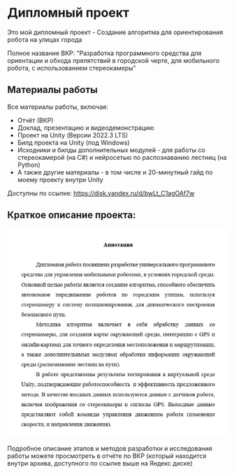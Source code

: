 # Дипломный проект

Это мой дипломный проект - Создание алгоритма для ориентирования робота на улицах города

Полное название ВКР: "Разработка программного средства для ориентации и обхода препятствий в городской черте, для мобильного робота, с использованием стереокамеры"

## Материалы работы

Все материалы работы, включая:
* Отчёт (ВКР)
* Доклад, презентацию и видеодемонстрацию
* Проект на Unity (Версии 2022.3 LTS)
* Билд проекта на Unity (под Windows)
* Исходники и билды дополнительных модулей - для работы со стереокамерой (на C#) и нейросетью по распознаванию лестниц (на Python)
* А также другие материалы - в том числе и 20-минутный гайд по моему проекту внутри Unity

Доступны по ссылке: https://disk.yandex.ru/d/bwLt_C1agOAf7w

## Краткое описание проекта:

![](Аннотация.png) 

Подробное описание этапов и методов разработки и исследования работы можете просмотреть в отчёте по ВКР 
(который находится внутри архива, доступного по ссылке выше на Яндекс диске)
